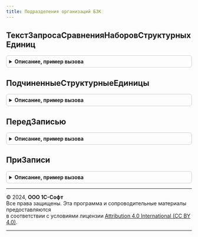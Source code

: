 ```yaml
---
title: Подразделения организаций БЗК
---
```



## ТекстЗапросаСравненияНаборовСтруктурныхЕдиниц
<details style="margin: 1em 0; padding: 0.5em; border: 1px solid #ccc; border-radius: 6px;">

<summary style="font-weight: bold; cursor: pointer;">Описание, пример вызова</summary>

```bsl

// Для вызова из модуля менеджера справочника "Подразделения организаций".
// Возвращает текст запроса, используемого для обновления подчиненных структурных единиц по указанному регистру.
//
// Параметры:
//  ИмяРегистра  - Строка - имя регистра, в котором будет произведен выбор записей для обновления.
//  ИмяРеквизита - Строка - имя ресурса регистра.
//
// Возвращаемое значение:
//  Строка - текст запроса.
//
Функция ТекстЗапросаСравненияНаборовСтруктурныхЕдиниц(ИмяРегистра, ИмяРеквизита) Экспорт
```

Пример вызова
```bsl
Результат = ПодразделенияОрганизацийБЗК.ТекстЗапросаСравненияНаборовСтруктурныхЕдиниц(ИмяРегистра, ИмяРеквизита) 
```
</details>

## ПодчиненныеСтруктурныеЕдиницы
<details style="margin: 1em 0; padding: 0.5em; border: 1px solid #ccc; border-radius: 6px;">

<summary style="font-weight: bold; cursor: pointer;">Описание, пример вызова</summary>

```bsl

// Для вызова из модуля менеджера справочника "Подразделения организаций".
// Возвращает головную структурную единицу и массив подчиненных подразделений, для которых требуется тиражирование
// значения из головной структурной единицы.
//
// Параметры:
//  СтруктурнаяЕдиница - СправочникСсылка.Организации, СправочникСсылка.ПодразделенияОрганизаций - организация или подразделение
//                       для которых требуется получить подчиненные подразделения до первого обособленного.
//
// Возвращаемое значение:
//  Соответствие:
//   * Ключ     - ГоловнаяСтруктурнаяЕдиница    - СправочникСсылка.Организации,
//                                                СправочникСсылка.ПодразделенияОрганизаций - Вышестоящая структурная
//                                                    единица, из которой будет тиражироваться значение.
//   * Значение - ПодчиненныеСтруктурныеЕдиницы - Массив из СправочникСсылка.ПодразделенияОрганизаций - Подчиненные подразделения,
//                                                для которых требуется установка значения из вышестоящей структурной единицы.
//
Функция ПодчиненныеСтруктурныеЕдиницы(СтруктурнаяЕдиница) Экспорт
```

Пример вызова
```bsl
Результат = ПодразделенияОрганизацийБЗК.ПодчиненныеСтруктурныеЕдиницы(СтруктурнаяЕдиница) 
```
</details>

## ПередЗаписью
<details style="margin: 1em 0; padding: 0.5em; border: 1px solid #ccc; border-radius: 6px;">

<summary style="font-weight: bold; cursor: pointer;">Описание, пример вызова</summary>

```bsl

// Для вызова из модуля объекта справочника "Подразделения организаций".
// Вызывается перед записью объекта.
//
// Параметры:
//  ПодразделениеОрганизации - СправочникОбъект.ПодразделенияОрганизаций - объект, для которого вызывается метод.
//  Отказ                    - Булево                                    - признак отказа от записи.
//
Процедура ПередЗаписью(ПодразделениеОрганизации, Отказ) Экспорт
```

Пример вызова
```bsl
ПодразделенияОрганизацийБЗК.ПередЗаписью(ПодразделениеОрганизации, Отказ) 
```
</details>

## ПриЗаписи
<details style="margin: 1em 0; padding: 0.5em; border: 1px solid #ccc; border-radius: 6px;">

<summary style="font-weight: bold; cursor: pointer;">Описание, пример вызова</summary>

```bsl

// Для вызова из модуля объекта справочника "Подразделения организаций".
// Вызывается при записи объекта.
//
// Параметры:
//  ПодразделениеОрганизации - СправочникОбъект.ПодразделенияОрганизаций - объект, для которого вызывается метод.
//  Отказ                    - Булево                                    - признак отказа от записи.
//
Процедура ПриЗаписи(ПодразделениеОрганизации, Отказ) Экспорт
```

Пример вызова
```bsl
ПодразделенияОрганизацийБЗК.ПриЗаписи(ПодразделениеОрганизации, Отказ) 
```
</details>

---

© 2024, **ООО 1С-Софт**  
Все права защищены. Эта программа и сопроводительные материалы предоставляются  
в соответствии с условиями лицензии [Attribution 4.0 International (CC BY 4.0)](https://creativecommons.org/licenses/by/4.0/legalcode).

---
